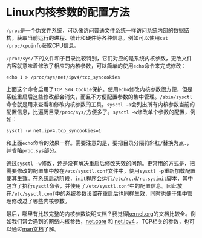 # Linux内核参数的配置方法


`/proc`是一个伪文件系统，可以像访问普通文件系统一样访问系统内部的数据结构，获取当前运行的进程、统计和硬件等各种信息。例如可以使用`cat /proc/cpuinfo`获取CPU信息。

`/proc/sys/`下的文件和子目录比较特别，它们对应的是系统内核参数，更改文件内容就意味着修改了相应的内核参数，可以简单的使用`echo`命令来完成修改：

```
echo 1 > /proc/sys/net/ipv4/tcp_syncookies
```

上面这个命令启用了`TCP SYN Cookie`保护。使用`echo`修改内核参数很方便，但是系统重启后这些修改都会消失，而且不方便配置参数的集中管理。`/sbin/sysctl`命令就是用来查看和修改内核参数的工具。`sysctl -a`会列出所有内核参数当前的配置信息，比遍历目录`/proc/sys/`方便多了。`sysctl -w`修改单个参数的配置，例如：

```
sysctl -w net.ipv4.tcp_syncookies=1
```

和上面`echo`命令的效果一样。需要注意的是，要把目录分隔符斜杠`/`替换为点`.`，并省略`proc.sys`部分。

通过`sysctl -w`修改，还是没有解决重启后修改失效的问题。更常用的方式是，把需要修改的配置集中放在`/etc/sysctl.conf`文件中，使用`sysctl -p`重新加载配置使其生效。在系统启动阶段，`init`程序会运行`/etc/rc.d/rc.sysinit`脚本，其中包含了执行`sysctl`命令，并使用了`/etc/sysctl.conf`中的配置信息。因此放在`/etc/sysctl.conf`中的系统参数设置在重启后也同样生效，同时也便于集中管理修改过了哪些内核参数。

最后，哪里有比较完整的内核参数说明文档？我觉得[kernel.org](https://www.kernel.org/doc/Documentation/sysctl/ )的文档比较全。例如我们常会遇到的网络内核参数，[net.core](https://www.kernel.org/doc/Documentation/sysctl/net.txt) 和 [net.ipv4]( https://www.kernel.org/doc/Documentation/networking/ip-sysctl.txt) 。TCP相关的参数，也可以通过[man文档](http://man7.org/linux/man-pages/man7/tcp.7.html)了解。

